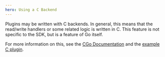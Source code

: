 ```yaml
---
hero: Using a C Backend
---
```


Plugins may be written with C backends. In general, this means that the read/write
handlers or some related logic is written in C. This feature is not specific to the
SDK, but is a feature of Go itself.

For more information on this, see the [CGo Documentation](https://golang.org/cmd/cgo/)
and the [example C plugin](https://github.com/vapor-ware/synse-sdk/tree/master/examples/c_plugin).

